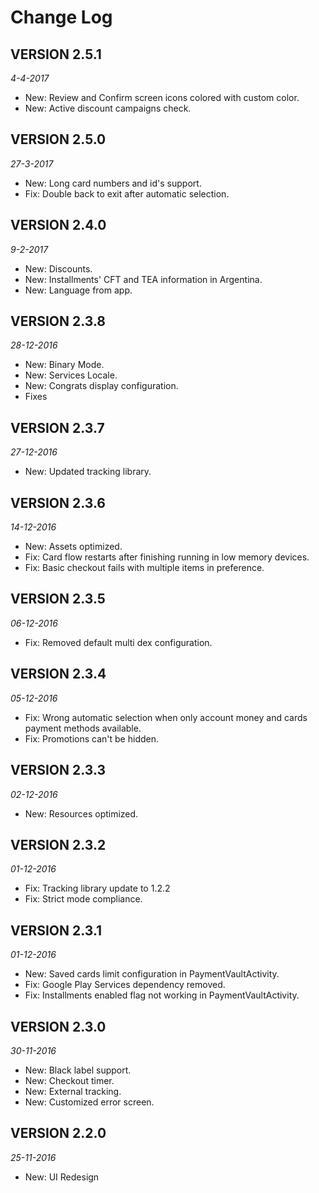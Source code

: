 Change Log
==========

## VERSION 2.5.1

_4-4-2017_
* New: Review and Confirm screen icons colored with custom color.
* New: Active discount campaigns check.

## VERSION 2.5.0

_27-3-2017_
* New: Long card numbers and id's support.
* Fix: Double back to exit after automatic selection.

## VERSION 2.4.0

_9-2-2017_

* New: Discounts.
* New: Installments' CFT and TEA information in Argentina.
* New: Language from app.

## VERSION 2.3.8

_28-12-2016_

* New: Binary Mode.
* New: Services Locale.
* New: Congrats display configuration.
* Fixes

## VERSION 2.3.7

_27-12-2016_

* New: Updated tracking library.

## VERSION 2.3.6

_14-12-2016_

* New: Assets optimized.
* Fix: Card flow restarts after finishing running in low memory devices.
* Fix: Basic checkout fails with multiple items in preference.

## VERSION 2.3.5

_06-12-2016_

* Fix: Removed default multi dex configuration.

## VERSION 2.3.4

_05-12-2016_

* Fix: Wrong automatic selection when only account money and cards payment methods available.
* Fix: Promotions can't be hidden.

## VERSION 2.3.3

_02-12-2016_

* New: Resources optimized.

## VERSION 2.3.2

_01-12-2016_

* Fix: Tracking library update to 1.2.2
* Fix: Strict mode compliance.

## VERSION 2.3.1

_01-12-2016_

* New: Saved cards limit configuration in PaymentVaultActivity.
* Fix: Google Play Services dependency removed.
* Fix: Installments enabled flag not working in PaymentVaultActivity.

## VERSION 2.3.0

_30-11-2016_

* New: Black label support.
* New: Checkout timer.
* New: External tracking.
* New: Customized error screen.

## VERSION 2.2.0

_25-11-2016_

* New: UI Redesign
